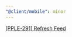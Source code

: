 ```yaml
---
"@client/mobile": minor
---
```


[[PPLE-291] Refresh Feed](https://linear.app/snts/issue/PPLE-291/refresh-feed)
